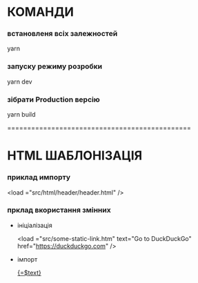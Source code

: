 # КОМАНДИ

### встановленя всіх залежностей

yarn

### запуску режиму розробки

yarn dev

### зібрати Production версію

yarn build

==============================================

# HTML ШАБЛОНІЗАЦІЯ

### приклад импорту

<load ="src/html/header/header.html" />

### прклад вкористання змінних

- ініціалізація

  <load ="src/some-static-link.htm"
  text="Go to DuckDuckGo"
  href="https://duckduckgo.com" />

- імпорт

  <a href="{=$href}">{=$text}</a>
